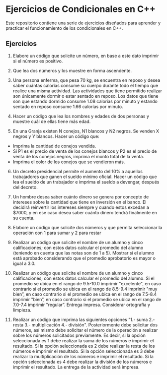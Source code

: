 # Ejercicios de Condicionales en C++

Este repositorio contiene una serie de ejercicios diseñados para aprender y practicar el funcionamiento de los condicionales en C++. 

## Ejercicios

1. Elabore un código que solicite un número, en base a este dato imprimir si el número es 
positivo.

2. Que lea dos números y los muestre en forma ascendente.
  
3. Una persona enferma, que pesa 70 kg, se encuentra en reposo y desea saber cuántas
calorías consume su cuerpo durante todo el tiempo que realice una misma actividad. Las 
actividades que tiene permitido realizar son únicamente dormir o estar sentado en reposo. 
Los datos que tiene son que estando dormido consume 1.08 calorías por minuto y estando 
sentado en reposo consume 1.66 calorías por minuto.

4. Hacer un código que lea los nombres y edades de dos personas y muestre cuál de ellas tiene 
más edad.

5. En una Granja existen N conejos, N1 blancos y N2 negros. Se venden X negros y Y blancos.
Hacer un código que:
  - Imprima la cantidad de conejos vendida.
  - Si P1 es el precio de venta de los conejos blancos y P2 es el precio de venta de los conejos 
negros, imprima el monto total de la venta.
  - Imprima el color de los conejos que se vendieron más.

6. Un decreto presidencial permite el aumento del 10% a aquellos trabajadores que ganen el 
sueldo mínimo oficial. Hacer un código que lea el sueldo de un trabajador e imprima el 
sueldo a devengar, después del decreto.

7. Un hombre desea saber cuánto dinero se genera por concepto de intereses sobre la 
cantidad que tiene en inversión en el banco. El decidirá reinvertir los intereses siempre y 
cuando estos excedan a $7000, y en ese caso desea saber cuánto dinero tendrá finalmente 
en su cuenta.

8. Elabore un código que solicite dos números y que permita seleccionar la operación con 1 
para sumar y 2 para restar

9. Realizar un código que solicite el nombre de un alumno y cinco calificaciones; con estos 
datos calcular el promedio del alumno (teniendo en cuenta que las notas son de 1 a 5). 
Mostrar si el alumno está aprobado considerando que el promedio aprobatorio es mayor o 
igual a 3.0.

10. Realizar un código que solicite el nombre de un alumno y cinco calificaciones; con estos 
datos calcular el promedio del alumno. Si el promedio se ubica en el rango de 9.5-10.0 
imprimir "excelente", en caso contrario si el promedio se ubica en el rango de 8.5-9.4 
imprimir "muy bien”, en caso contrario si el promedio se ubica en el rango de 7.5-8.4 
imprimir "bien”, en caso contrario si el promedio se ubica en el rango de 7.0-7.4 imprimir 
"regular”. Entrega impresa. Considerar ortografía y limpieza.

11. Realizar un código que imprima las siguientes opciones "1.- suma 2.- resta 3.- multiplicación 
4.- división". Posteriormente debe solicitar dos números, así mismo debe solicitar el número 
de la operación a realizar sobre los números solicitados previamente. Es decir, si la opción 
seleccionada es 1 debe realizar la suma de los números e imprimir el resultado. Si la opción 
seleccionada es 2 debe realizar la resta de los números e imprimir el resultado. Si la opción 
seleccionada es 3 debe realizar la multiplicación de los números e imprimir el resultado. Si 
la opción seleccionada es 4 debe realizar la división de los números e imprimir el resultado. 
La entrega de la actividad será impresa.
